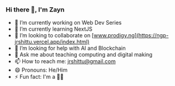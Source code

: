 ### Hi there 👋, I'm Zayn

- 🔭 I’m currently working on Web Dev Series
- 🌱 I’m currently learning NextJS
- 👯 I’m looking to collaborate on [www.prodigy.ng](https://ngp-jrshittu.vercel.app/index.html)
- 🤔 I’m looking for help with AI and Blockchain
- 💬 Ask me about teaching computing and digital making
- 📫 How to reach me: jrshittu@gmail.com
- 😄 Pronouns: He/Him
- ⚡ Fun fact: I'm a 🧞‍♂️ 
